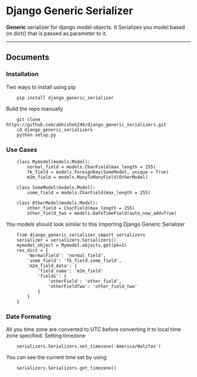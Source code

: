 Django Generic Serializer
=====================


**Generic** serializer for django model objects. It Serializes you model based on dict() that is passed as parameter to it.

----------


Documents
-------------

### Installation
Two ways to install using pip
```
	pip install django_generic_serializer
```
Build the repo manually 
```
	git clone https://github.com/abhishek246/django_generic_serializers.git
	cd django_generic_serializers
	python setup.py 
```


### Use Cases


```
	class Mymodel(models.Model):
		normal_field = models.CharField(max_length = 255)
		fk_field = models.ForeignKey(SomeModel, unique = True)
		m2m_field = models.ManyToManyField(OtherModel)

	class SomeModel(models.Model):
		some_field = models.CharField(max_length = 255)
	
	class OtherModel(models.Model):
		other_field = CharField(max_length = 255)
		other_field_two = models.DateTimeField(auto_now_add=True) 
```

You models should look similar to this
Importing Django Generic Serializer
```
	from django_generic_serializer import serializers
	serializer = serializers.Serializers()
	mymodel_object = Mymodel.objects.get(pk=1)
	res_dict = {
		'NormalField': 'normal_field',
		'some_field': 'fk_field.some_field',
		'm2m_field_data': {
			'field_name': 'm2m_field'
			'fields': {
				'otherField': 'other_field',
				'otherFieldTwo': 'other_field_two'
			}
		}
	}
```

### Date Formating
All you time zone are converted to UTC before converting it to local time zone specified. 
Setting timezone 
```
	serializers.Serializers.set_timezone('America/Halifax')
```

You can see the current time set by using
```
	serializers.Serializers.get_timezone()
```
